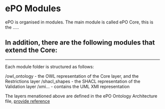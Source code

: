 # ePO Modules 

ePO is organised in modules. The main module is called ePO Core, this is the .....

In addition, there are the following modules that extend the Core:
- 


---

Each module folder is structured as follows:

/owl_ontology - the OWL representation of the Core layer, and the Restrictions layer
/shacl_shapes - the SHACL representation of the Validation layer
/xmi... - contains the UML XMI representation

The layers menationed above are defined in the ePO Ontology Architecture file, [provide reference]()
